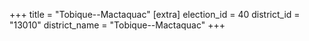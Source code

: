+++
title = "Tobique--Mactaquac"
[extra]
election_id = 40
district_id = "13010"
district_name = "Tobique--Mactaquac"
+++
